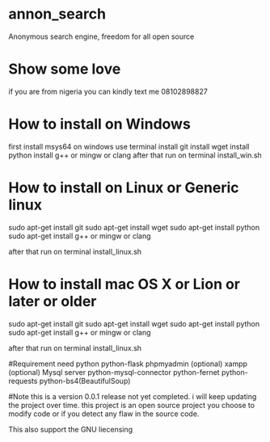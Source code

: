 # annon_search
Anonymous search engine, freedom for all open source

# Show some love
if you are from nigeria you can kindly text me 08102898827

# How to install on Windows

first install msys64 on windows use terminal
install git
install wget
install python
install g++ or mingw or clang
after that run on terminal install_win.sh



# How to install on Linux or Generic linux

sudo apt-get install git
sudo apt-get install wget
sudo apt-get install python
sudo apt-get install g++ or mingw or clang

after that run on terminal install_linux.sh



# How to install mac OS X or Lion or later or older

sudo apt-get install git
sudo apt-get install wget
sudo apt-get install python
sudo apt-get install g++ or mingw or clang

after that run on terminal install_linux.sh


#Requirement need
python
python-flask
phpmyadmin (optional)
xampp (optional)
Mysql server
python-mysql-connector
python-fernet
python-requests
python-bs4(BeautifulSoup)

#Note
this is a version 0.0.1 release not yet completed.
i will keep updating the project over time.
this project is an open source project you choose to modify code or if you detect any flaw in the
source code.

This also support the GNU liecensing






